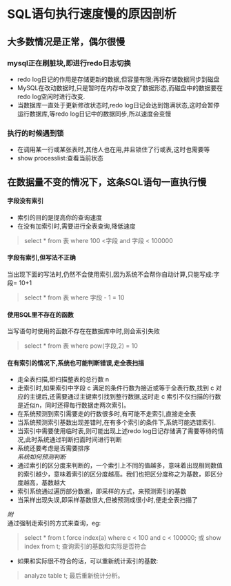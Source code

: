 # SQL语句执行速度慢的原因剖析
## 大多数情况是正常，偶尔很慢
### mysql正在刷脏块,即进行redo日志切换
- redo log日记的作用是存储更新的数据,但容量有限;再将存储数据同步到磁盘
- MySQL在改动数据时,只是暂时在内存中改变了数据形态,而磁盘中的数据要在redo log空闲时进行改变.
- 当数据库一直处于更新修改状态时,redo log日记会达到饱满状态,这时会暂停运行数据库,等redo log日记中的数据同步,所以速度会变慢
### 执行的时候遇到锁
- 在调用某一行或某张表时,其他人也在用,并且锁住了行或表,这时也需要等
- show processlist:查看当前状态
## 在数据量不变的情况下，这条SQL语句一直执行慢
####  字段没有索引
- 索引的目的是提高你的查询速度
- 在没有加索引时,需要进行全表查询,降低速度
> select * from 表 where 100 <字段 and 字段 < 100000

####  字段有索引,但写法不正确
当出现下面的写法时,仍然不会使用索引,因为系统不会帮你自动计算,只能写成:字段= 10+1
> select * from 表 where 字段 - 1 = 10

####  使用SQL里不存在的函数
当写语句时使用的函数不存在在数据库中时,则会索引失败
> select * from 表 where pow(字段,2) = 10

####  在有索引的情况下,系统也可能判断错误,走全表扫描
-  走全表扫描,即扫描整表的总行数 n
-  走索引时,如果索引中字段 c 满足的条件行数为接近或等于全表行数,找到 c 对应的主键后,还需要通过主键索引找到整行数据,这时走 c 索引不仅扫描的行数是近似n，同时还得每行数据走两次索引。
-  在系统预测到索引需要走的行数很多时,有可能不走索引,直接走全表
-  当系统预测索引基数出现差错时,在有多个索引的条件下,系统可能选错索引.
-  当索引中需要使用临时表,则可能出现上述redo log日记存储满了需要等待的情况,此时系统通过判断扫面时间进行判断                                        
-  系统还要考虑是否需要排序                                                                                                                       
 *系统如何预测判断*
-  通过索引的区分度来判断的，一个索引上不同的值越多，意味着出现相同数值的索引越少，意味着索引的区分度越高。我们也把区分度称之为基数，即区分度越高，基数越大
-  索引系统通过遍历部分数据，即采样的方式，来预测索引的基数
-  当采样出现失误,即采样基数很大,但被预测成很小时,便走全表扫描了         

*附*                                                                                                                                                                     
通过强制走索引的方式来查询，eg:
>  select * from t force index(a) where c < 100 and c < 100000;
或
> show index from t;
查询索引的基数和实际是否符合                                                                                                                    
- 如果和实际很不符合的话，可以重新统计索引的基数:
> analyze table t;
最后重新统计分析。








